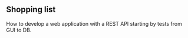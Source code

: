 ## Shopping list

How to develop a web application with a REST API starting by tests from GUI to DB.
